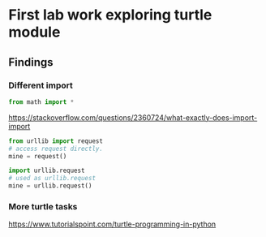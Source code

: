 # First lab work exploring turtle module

## Findings
### Different import
```python
from math import * 
```
https://stackoverflow.com/questions/2360724/what-exactly-does-import-import



```python
from urllib import request
# access request directly.
mine = request()

import urllib.request
# used as urllib.request
mine = urllib.request()
```

### More turtle tasks
https://www.tutorialspoint.com/turtle-programming-in-python